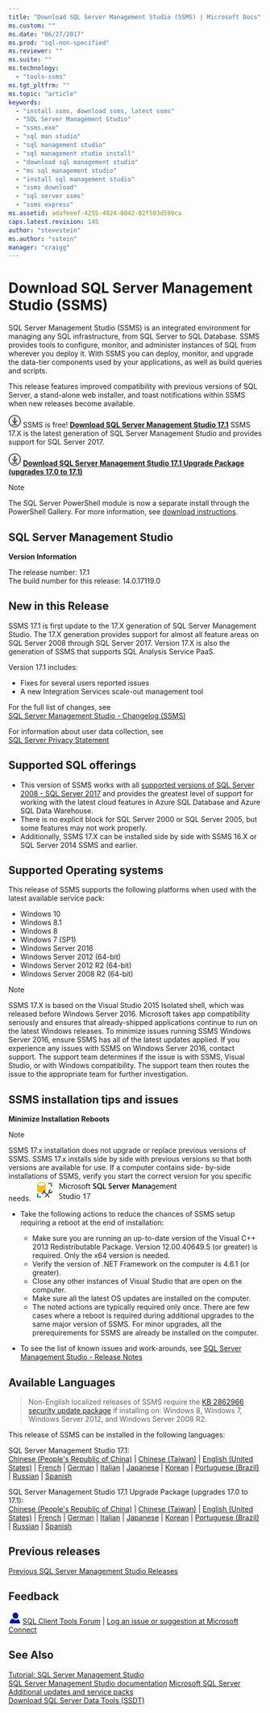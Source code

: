 ```yaml
---
title: "Download SQL Server Management Studio (SSMS) | Microsoft Docs"
ms.custom: ""
ms.date: "06/27/2017"
ms.prod: "sql-non-specified"
ms.reviewer: ""
ms.suite: ""
ms.technology: 
  - "tools-ssms"
ms.tgt_pltfrm: ""
ms.topic: "article"
keywords: 
  - "install ssms, download ssms, latest ssms"
  - "SQL Server Management Studio"
  - "ssms.exe"
  - "sql man studio"
  - "sql management studio"
  - "sql management studio install"
  - "download sql management studio"
  - "ms sql management studio"
  - "install sql management studio"
  - "ssms download"
  - "sql server ssms"
  - "ssms express"
ms.assetid: adafeeef-4255-4924-8042-02f503d599ca
caps.latest.revision: 145
author: "stevestein"
ms.author: "sstein"
manager: "craigg"
---
```

# Download SQL Server Management Studio (SSMS)
SQL Server Management Studio (SSMS) is an integrated environment for managing any SQL infrastructure, from SQL Server to SQL Database. SSMS provides tools to configure, monitor, and administer instances of SQL from wherever you deploy it. With SSMS you can deploy, monitor, and upgrade the data-tier components used by your applications, as well as build queries and scripts. 

This release features improved compatibility with previous versions of SQL Server, a stand-alone web installer, and toast notifications within SSMS when new releases become available.  
  
![download](../ssdt/media/download.png) SSMS is free! **[Download SQL Server Management Studio 17.1](https://go.microsoft.com/fwlink/?linkid=849819)**  SSMS 17.X is the latest generation of SQL Server Management Studio and provides support for SQL Server 2017. 

![download](../ssdt/media/download.png) **[Download SQL Server Management Studio 17.1 Upgrade Package (upgrades 17.0 to 17.1)](https://go.microsoft.com/fwlink/?linkid=849821)**

> [!NOTE]
> The SQL Server PowerShell module is now a separate install through the PowerShell Gallery.  For more information, see [download instructions](download-sql-server-ps-module.md).

## SQL Server Management Studio   
**Version Information**  
  
The release number: 17.1  
The build number for this release: 14.0.17119.0

## New in this Release  

SSMS 17.1 is first update to the 17.X generation of SQL Server Management Studio.  The 17.X generation provides support for almost all feature areas on SQL Server 2008 through SQL Server 2017.  Version 17.X is also the generation of SSMS that supports SQL Analysis Service PaaS.

Version 17.1 includes:

* Fixes for several users reported issues 
* A new Integration Services scale-out management tool

For the full list of changes, see   
                [SQL Server Management Studio - Changelog (SSMS)](../ssms/sql-server-management-studio-changelog-ssms.md)  
   
For information about user data collection, see   
                [SQL Server Privacy Statement](http://www.microsoft.com/privacystatement/en-us/SQLServer/Default.aspx) 
  
## Supported SQL offerings
  
* This version of SSMS works with all [supported versions of SQL Server 2008 - SQL Server 2017](https://support.microsoft.com/lifecycle?C2=1044) and provides the greatest level of support for working with the latest cloud features in Azure SQL Database and Azure SQL Data Warehouse.  
* There is no explicit block for SQL Server 2000 or SQL Server 2005, but some features may not work properly.  
* Additionally, SSMS 17.X can be installed side by side with SSMS 16.X or SQL Server 2014 SSMS and earlier. 
  
## Supported Operating systems
  
This release of SSMS supports the following platforms when used with the latest available service pack:   
- Windows 10
- Windows 8.1
- Windows 8
- Windows 7 (SP1)
- Windows Server 2016
- Windows Server 2012 (64-bit) 
- Windows Server 2012 R2 (64-bit) 
- Windows Server 2008 R2 (64-bit)  

>[!NOTE]
>SSMS 17.X is based on the Visual Studio 2015 Isolated shell, which was released before Windows Server 2016. Microsoft takes app compatibility seriously and ensures that already-shipped applications continue to run on the latest Windows releases. To minimize issues running SSMS Windows Server 2016, ensure SSMS has all of the latest updates applied. If you experience any issues with SSMS on Windows Server 2016, contact support. The support team determines if the issue is with SSMS, Visual Studio, or with Windows compatibility. The support team then routes the issue to the appropriate team for further investigation.

## SSMS installation tips and issues
**Minimize Installation Reboots**

>[!NOTE]
> SSMS 17.x installation does not upgrade or replace previous versions of SSMS.  SSMS 17.x installs side by side with previous versions so that both versions are available for use.
> If a computer contains side- by-side installations of SSMS, verify you start the correct version for you specific needs.
>  ![SSMS 17.x](media/ssms-start-menu.png)

- Take the following actions to reduce the chances of SSMS setup requiring a reboot at the end of installation:
  - Make sure you are running an up-to-date version of the Visual C++ 2013 Redistributable Package. Version 12.00.40649.5 (or greater) is required. Only the x64 version is needed.
  - Verify the version of .NET Framework on the computer is 4.6.1 (or greater).
  - Close any other instances of Visual Studio that are open on the computer.
  - Make sure all the latest OS updates are installed on the computer.
  - The noted actions are typically required only once. There are few cases where a reboot is required during additional upgrades to the same major version of SSMS. For minor upgrades, all the prerequirements for SSMS are already be installed on the computer.

- To see the list of known issues and work-arounds, see [SQL Server Management Studio -  Release Notes](../ssms/sql-server-management-studio-release-notes.md)

## Available Languages  
> Non-English localized releases of SSMS require the [KB 2862966 security update package](https://support.microsoft.com/en-us/kb/2862966) if installing on: Windows 8, Windows 7, Windows Server 2012, and Windows Server 2008 R2. 
  
This release of SSMS can be installed in the following languages:

SQL Server Management Studio 17.1:<br>
[Chinese (People's Republic of China)](https://go.microsoft.com/fwlink/?linkid=849819&clcid=0x804) | [Chinese (Taiwan)](https://go.microsoft.com/fwlink/?linkid=849819&clcid=0x404) | [English (United States)](https://go.microsoft.com/fwlink/?linkid=849819&clcid=0x409) | [French](https://go.microsoft.com/fwlink/?linkid=849819&clcid=0x40c) | [German](https://go.microsoft.com/fwlink/?linkid=849819&clcid=0x407) | [Italian](https://go.microsoft.com/fwlink/?linkid=849819&clcid=0x410) | [Japanese](https://go.microsoft.com/fwlink/?linkid=849819&clcid=0x411) | [Korean](https://go.microsoft.com/fwlink/?linkid=849819&clcid=0x412) | [Portuguese (Brazil)](https://go.microsoft.com/fwlink/?linkid=849819&clcid=0x416) | [Russian](https://go.microsoft.com/fwlink/?linkid=849819&clcid=0x419) | [Spanish](https://go.microsoft.com/fwlink/?linkid=849819&clcid=0x40a)

SQL Server Management Studio 17.1 Upgrade Package (upgrades 17.0 to 17.1):<br>
[Chinese (People's Republic of China)](https://go.microsoft.com/fwlink/?linkid=849821&clcid=0x804) | [Chinese (Taiwan)](https://go.microsoft.com/fwlink/?linkid=849821&clcid=0x404) | [English (United States)](https://go.microsoft.com/fwlink/?linkid=849821&clcid=0x409) | [French](https://go.microsoft.com/fwlink/?linkid=849821&clcid=0x40c) | [German](https://go.microsoft.com/fwlink/?linkid=849821&clcid=0x407) | [Italian](https://go.microsoft.com/fwlink/?linkid=849821&clcid=0x410) | [Japanese](https://go.microsoft.com/fwlink/?linkid=849821&clcid=0x411) | [Korean](https://go.microsoft.com/fwlink/?linkid=849821&clcid=0x412) | [Portuguese (Brazil)](https://go.microsoft.com/fwlink/?linkid=849821&clcid=0x416) | [Russian](https://go.microsoft.com/fwlink/?linkid=849821&clcid=0x419) | [Spanish](https://go.microsoft.com/fwlink/?linkid=849821&clcid=0x40a)

## Previous releases  
[Previous SQL Server Management Studio Releases](../ssms/previous-sql-server-management-studio-releases.md)  
  
## Feedback  
  
![needhelp_person_icon](../ssms/media/needhelp_person_icon.png) [SQL Client Tools Forum](https://social.msdn.microsoft.com/Forums/en-US/home?forum=sqltools) |  [Log an issue or suggestion at Microsoft Connect](https://connect.microsoft.com/SQLServer/Feedback)  
  
## See Also  
[Tutorial: SQL Server Management Studio](http://msdn.microsoft.com/en-us/d2bade70-07cf-4d94-b5d2-88aecb538ed1)  
[SQL Server Management Studio documentation](https://msdn.microsoft.com/library/hh213248(v=sql.130).aspx)  
[Microsoft SQL Server](https://msdn.microsoft.com/library/bb545450.aspx)  
[Additional updates and service packs](https://technet.microsoft.com/sqlserver/ff803383.aspx)  
[Download SQL Server Data Tools (SSDT)](../ssdt/download-sql-server-data-tools-ssdt.md)  


